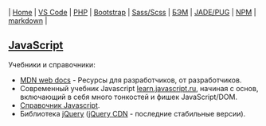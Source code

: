 | [Home](../README.md) | 
[VS Code](VSCode.md) | 
[PHP](PHP.md) | 
[Bootstrap](Bootstrap.md) | 
[Sass/Scss](Sass.md) | 
[БЭМ](БЭМ.md) | 
[JADE/PUG](JADE-PUG.md) | 
[NPM](NPM.md) | 
[markdown](markdown.md) |

## [JavaScript][9]  
  Учебники и справочники:
  - [MDN web docs][9.1] - Ресурсы для разработчиков, от разработчиков.  
  - Современный учебник Javascript [learn.javascript.ru][9.2], начиная с основ, включающий в себя много тонкостей и фишек JavaScript/DOM.  
  - [Справочник Javascript][9.3].  
  - Библиотека [jQuery][9.4] ([jQuery CDN][9.5] - последние стабильные версии).  

[9]: https://ru.wikipedia.org/wiki/JavaScript "JavaScript"
[9.1]: https://developer.mozilla.org/ru/ "MDN web docs"
[9.2]: https://learn.javascript.ru/js "он-лайн учебник Javascript"
[9.3]: http://javascript.ru/manual "он-лайн справочник Javascript"
[9.4]: http://jquery.com/ "jQuery"
[9.5]: http://code.jquery.com/ "jQuery CDN"
